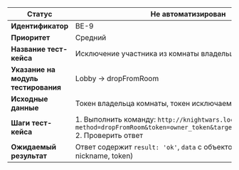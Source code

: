 | **Статус** | Не автоматизирован |
|------------|-------------------| 
| **Идентификатор** | BE-9 |
| **Приоритет** | Средний |
| **Название тест-кейса** | Исключение участника из комнаты владельцем |
| **Указание на модуль тестирования** | Lobby → dropFromRoom |
| **Исходные данные** | Токен владельца комнаты, токен исключаемого пользователя |
| **Шаги тест-кейса** | 1. Выполнить команду: `http://knightwars.local/api/?method=dropFromRoom&token=owner_token&targetToken=player_token`<br>2. Проверить ответ |
| **Ожидаемый результат** | Ответ содержит `result: 'ok'`, `data` с объектом пользователя (id, nickname, token) |